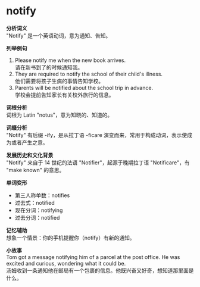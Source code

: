 # notify

**分析词义**  
"Notify" 是一个英语动词，意为通知、告知。

  

**列举例句**

  

1.  Please notify me when the new book arrives.  
    请在新书到了的时候通知我。
2.  They are required to notify the school of their child's illness.  
    他们需要将孩子生病的事情告知学校。
3.  Parents will be notified about the school trip in advance.  
    学校会提前告知家长有关校外旅行的信息。

  

**词根分析**  
词根为 Latin "notus"，意为知晓的、知道的。

  

**词缀分析**  
"Notify" 有后缀 -ify，是从拉丁语 -ficare 演变而来，常用于构成动词，表示使成为或者产生之意。

  

**发展历史和文化背景**  
"Notify" 来自于 14 世纪的法语 "Notifier"，起源于晚期拉丁语 "Notificare"，有 "make known" 的意思。

  

**单词变形**

  

*   第三人称单数：notifies
*   过去式：notified
*   现在分词：notifying
*   过去分词：notified

  

**记忆辅助**  
想象一个情景：你的手机提醒你（notify）有新的通知。

  

**小故事**  
Tom got a message notifying him of a parcel at the post office. He was excited and curious, wondering what it could be.  
汤姆收到一条通知他在邮局有一个包裹的信息。他既兴奋又好奇，想知道那里面是什么。
